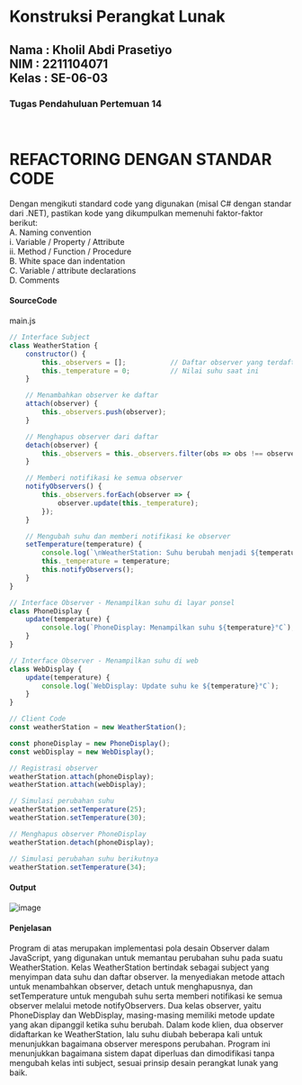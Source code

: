 <h1>Konstruksi Perangkat Lunak</h1>
<h2>Nama : Kholil Abdi Prasetiyo<br>NIM : 2211104071<br>Kelas : SE-06-03</h2>
<h3>Tugas Pendahuluan Pertemuan 14</h3>

<br>

# REFACTORING DENGAN STANDAR CODE
Dengan mengikuti standard code yang digunakan (misal C# dengan standar dari .NET), pastikan kode yang
dikumpulkan memenuhi faktor-faktor berikut:  
A. Naming convention  
i. Variable / Property / Attribute  
ii. Method / Function / Procedure  
B. White space dan indentation  
C. Variable / attribute declarations  
D. Comments  

#### SourceCode
main.js
```js
// Interface Subject
class WeatherStation {
    constructor() {
        this._observers = [];           // Daftar observer yang terdaftar
        this._temperature = 0;          // Nilai suhu saat ini
    }

    // Menambahkan observer ke daftar
    attach(observer) {
        this._observers.push(observer);
    }

    // Menghapus observer dari daftar
    detach(observer) {
        this._observers = this._observers.filter(obs => obs !== observer);
    }

    // Memberi notifikasi ke semua observer
    notifyObservers() {
        this._observers.forEach(observer => {
            observer.update(this._temperature);
        });
    }

    // Mengubah suhu dan memberi notifikasi ke observer
    setTemperature(temperature) {
        console.log(`\nWeatherStation: Suhu berubah menjadi ${temperature}°C`);
        this._temperature = temperature;
        this.notifyObservers();
    }
}

// Interface Observer - Menampilkan suhu di layar ponsel
class PhoneDisplay {
    update(temperature) {
        console.log(`PhoneDisplay: Menampilkan suhu ${temperature}°C`);
    }
}

// Interface Observer - Menampilkan suhu di web
class WebDisplay {
    update(temperature) {
        console.log(`WebDisplay: Update suhu ke ${temperature}°C`);
    }
}

// Client Code
const weatherStation = new WeatherStation();

const phoneDisplay = new PhoneDisplay();
const webDisplay = new WebDisplay();

// Registrasi observer
weatherStation.attach(phoneDisplay);
weatherStation.attach(webDisplay);

// Simulasi perubahan suhu
weatherStation.setTemperature(25);
weatherStation.setTemperature(30);

// Menghapus observer PhoneDisplay
weatherStation.detach(phoneDisplay);

// Simulasi perubahan suhu berikutnya
weatherStation.setTemperature(34);
```
#### Output
![image](https://github.com/user-attachments/assets/e57070e0-5988-43c0-8445-fa47d921bbec)

#### Penjelasan
Program di atas merupakan implementasi pola desain Observer dalam JavaScript, yang digunakan untuk memantau perubahan suhu pada suatu WeatherStation. Kelas WeatherStation bertindak sebagai subject yang menyimpan data suhu dan daftar observer. Ia menyediakan metode attach untuk menambahkan observer, detach untuk menghapusnya, dan setTemperature untuk mengubah suhu serta memberi notifikasi ke semua observer melalui metode notifyObservers. Dua kelas observer, yaitu PhoneDisplay dan WebDisplay, masing-masing memiliki metode update yang akan dipanggil ketika suhu berubah. Dalam kode klien, dua observer didaftarkan ke WeatherStation, lalu suhu diubah beberapa kali untuk menunjukkan bagaimana observer merespons perubahan. Program ini menunjukkan bagaimana sistem dapat diperluas dan dimodifikasi tanpa mengubah kelas inti subject, sesuai prinsip desain perangkat lunak yang baik.
